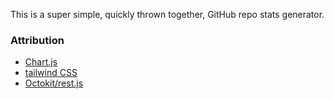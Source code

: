 This is a super simple, quickly thrown together, GitHub repo stats generator. 

### Attribution

- [Chart.js](https://www.chartjs.org/)
- [tailwind CSS](https://tailwindcss.com/)
- [Octokit/rest.js](https://github.com/octokit/rest.js#readme)
